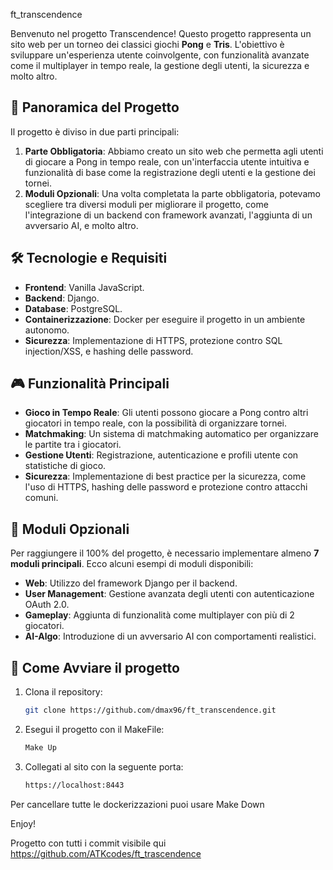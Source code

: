 ft_transcendence

Benvenuto nel progetto Transcendence! Questo progetto rappresenta un sito web per un torneo dei classici giochi **Pong** e **Tris**. L'obiettivo è sviluppare un'esperienza utente coinvolgente, con funzionalità avanzate come il multiplayer in tempo reale, la gestione degli utenti, la sicurezza e molto altro.

## 📜 **Panoramica del Progetto**

Il progetto è diviso in due parti principali:
1. **Parte Obbligatoria**: Abbiamo creato un sito web che permetta agli utenti di giocare a Pong in tempo reale, con un'interfaccia utente intuitiva e funzionalità di base come la registrazione degli utenti e la gestione dei tornei.
2. **Moduli Opzionali**: Una volta completata la parte obbligatoria, potevamo scegliere tra diversi moduli per migliorare il progetto, come l'integrazione di un backend con framework avanzati, l'aggiunta di un avversario AI, e molto altro.

## 🛠️ **Tecnologie e Requisiti**

- **Frontend**: Vanilla JavaScript.
- **Backend**: Django.
- **Database**: PostgreSQL.
- **Containerizzazione**: Docker per eseguire il progetto in un ambiente autonomo.
- **Sicurezza**: Implementazione di HTTPS, protezione contro SQL injection/XSS, e hashing delle password.

## 🎮 **Funzionalità Principali**

- **Gioco in Tempo Reale**: Gli utenti possono giocare a Pong contro altri giocatori in tempo reale, con la possibilità di organizzare tornei.
- **Matchmaking**: Un sistema di matchmaking automatico per organizzare le partite tra i giocatori.
- **Gestione Utenti**: Registrazione, autenticazione e profili utente con statistiche di gioco.
- **Sicurezza**: Implementazione di best practice per la sicurezza, come l'uso di HTTPS, hashing delle password e protezione contro attacchi comuni.

## 🚀 **Moduli Opzionali**

Per raggiungere il 100% del progetto, è necessario implementare almeno **7 moduli principali**. Ecco alcuni esempi di moduli disponibili:
- **Web**: Utilizzo del framework Django per il backend.
- **User Management**: Gestione avanzata degli utenti con autenticazione OAuth 2.0.
- **Gameplay**: Aggiunta di funzionalità come multiplayer con più di 2 giocatori.
- **AI-Algo**: Introduzione di un avversario AI con comportamenti realistici.

## 📂 **Come Avviare il progetto**

1. Clona il repository:
   ```bash
   git clone https://github.com/dmax96/ft_transcendence.git
   ```
2. Esegui il progetto con il MakeFile:
   ```bash
   Make Up
   ```
3. Collegati al sito con la seguente porta:
    ```bash
    https://localhost:8443
   ```
Per cancellare tutte le dockerizzazioni puoi usare Make Down

Enjoy!

Progetto con tutti i commit visibile qui https://github.com/ATKcodes/ft_trascendence
